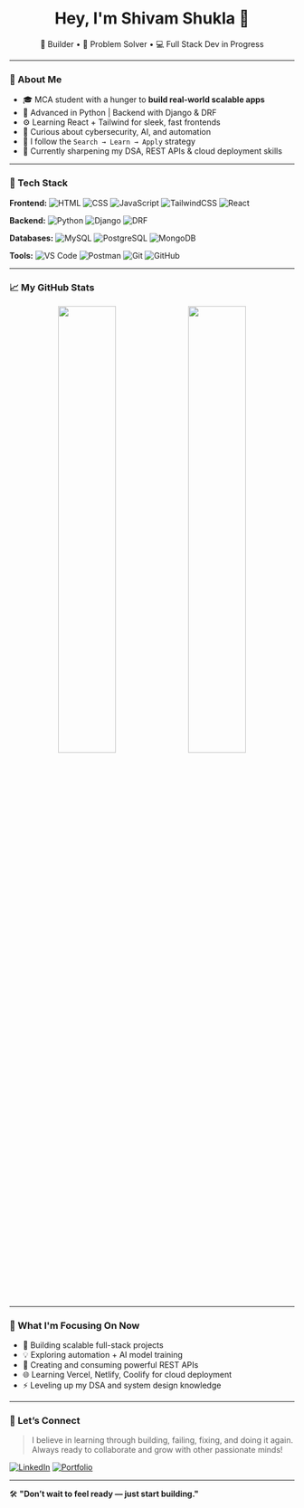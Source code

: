 <h1 align="center">Hey, I'm Shivam Shukla 👋</h1>
<p align="center">
  🔧 Builder • 🧠 Problem Solver • 💻 Full Stack Dev in Progress  
</p>

---

### 🚀 About Me

- 🎓 MCA student with a hunger to **build real-world scalable apps**
- 🐍 Advanced in Python | Backend with Django & DRF  
- ⚙️ Learning React + Tailwind for sleek, fast frontends  
- 🔐 Curious about cybersecurity, AI, and automation  
- 🔄 I follow the `Search → Learn → Apply` strategy  
- 🌱 Currently sharpening my DSA, REST APIs & cloud deployment skills

---

### 🔨 Tech Stack

**Frontend:**
![HTML](https://img.shields.io/badge/-HTML5-E34F26?logo=html5&logoColor=white&style=flat)
![CSS](https://img.shields.io/badge/-CSS3-1572B6?logo=css3&logoColor=white&style=flat)
![JavaScript](https://img.shields.io/badge/-JavaScript-F7DF1E?logo=javascript&logoColor=black&style=flat)
![TailwindCSS](https://img.shields.io/badge/-TailwindCSS-38B2AC?logo=tailwind-css&logoColor=white&style=flat)
![React](https://img.shields.io/badge/-React-61DAFB?logo=react&logoColor=black&style=flat)

**Backend:**
![Python](https://img.shields.io/badge/-Python-3776AB?logo=python&logoColor=white&style=flat)
![Django](https://img.shields.io/badge/-Django-092E20?logo=django&logoColor=white&style=flat)
![DRF](https://img.shields.io/badge/-DRF-red?style=flat&logo=django)

**Databases:**
![MySQL](https://img.shields.io/badge/-MySQL-4479A1?logo=mysql&logoColor=white&style=flat)
![PostgreSQL](https://img.shields.io/badge/-PostgreSQL-4169E1?logo=postgresql&logoColor=white&style=flat)
![MongoDB](https://img.shields.io/badge/-MongoDB-47A248?logo=mongodb&logoColor=white&style=flat)

**Tools:**
![VS Code](https://img.shields.io/badge/-VSCode-007ACC?logo=visual-studio-code&logoColor=white&style=flat)
![Postman](https://img.shields.io/badge/-Postman-FF6C37?logo=postman&logoColor=white&style=flat)
![Git](https://img.shields.io/badge/-Git-F05032?logo=git&logoColor=white&style=flat)
![GitHub](https://img.shields.io/badge/-GitHub-181717?logo=github&logoColor=white&style=flat)

---

### 📈 My GitHub Stats

<p align="center">
  <img src="https://github-readme-stats.vercel.app/api?username=Shivamshukla1310&show_icons=true&theme=radical" width="45%"/>
  <img src="https://github-readme-streak-stats.herokuapp.com/?user=Shivamshukla1310&theme=radical" width="45%"/>
</p>

---

### 🧠 What I'm Focusing On Now

- 🚧 Building scalable full-stack projects
- 💡 Exploring automation + AI model training
- 🔗 Creating and consuming powerful REST APIs
- 🌐 Learning Vercel, Netlify, Coolify for cloud deployment
- ⚡️ Leveling up my DSA and system design knowledge

---

### 💬 Let’s Connect

> I believe in learning through building, failing, fixing, and doing it again.  
> Always ready to collaborate and grow with other passionate minds!

[![LinkedIn](https://img.shields.io/badge/-LinkedIn-blue?style=flat&logo=linkedin&logoColor=white)](https://linkedin.com/in/yourusername)
[![Portfolio](https://img.shields.io/badge/-Portfolio-black?style=flat&logo=firefox&logoColor=white)](https://yourportfolio.com)

---

🛠 **"Don’t wait to feel ready — just start building."**

